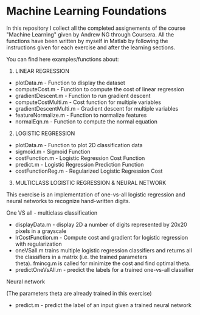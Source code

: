 # Machine Learning Foundations

In this repository I collect all the completed assignements of the course "Machine Learning" given by Andrew NG through Coursera.
All the functions have been written by myself in Matlab by following the instructions given for each exercise and after the learning sections.

You can find here examples/functions about:

1. LINEAR REGRESSION
- plotData.m - Function to display the dataset
- computeCost.m - Function to compute the cost of linear regression 
- gradientDescent.m - Function to run gradient descent
- computeCostMulti.m - Cost function for multiple variables
- gradientDescentMulti.m - Gradient descent for multiple variables
- featureNormalize.m - Function to normalize features
- normalEqn.m - Function to compute the normal equation

2. LOGISTIC REGRESSION
- plotData.m - Function to plot 2D classification data
- sigmoid.m - Sigmoid Function
- costFunction.m - Logistic Regression Cost Function
- predict.m - Logistic Regression Prediction Function
- costFunctionReg.m - Regularized Logistic Regression Cost

3. MULTICLASS LOGISTIC REGRESSION & NEURAL NETWORK

This exercise is an implementation of one-vs-all logistic regression and neural networks to recognize hand-written digits.

One VS all - multiclass classification

- displayData.m - display 2D a number of digits represented by 20x20 pixels in a grayscale
- lrCostFunction.m - Compute cost and gradient for logistic regression with regularization
- oneVSall.m trains multiple logistic regression classifiers and returns all the classifiers in a matrix (i.e. the trained parameters    
  theta). fmincg.m is called for minimize the cost and find optimal theta.
- predictOneVsAll.m - predict the labels for a trained one-vs-all classifier

Neural network

(The parameters theta are already trained in this exercise)

- predict.m - predict the label of an input given a trained neural network
